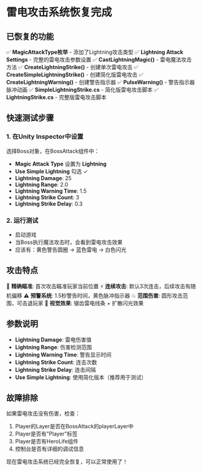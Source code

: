 # 雷电攻击系统恢复完成

## 已恢复的功能

✅ **MagicAttackType枚举** - 添加了Lightning攻击类型
✅ **Lightning Attack Settings** - 完整的雷电攻击参数设置
✅ **CastLightningMagic()** - 雷电魔法攻击方法
✅ **CreateLightningStrike()** - 创建单次雷电攻击
✅ **CreateSimpleLightningStrike()** - 创建简化版雷电攻击
✅ **CreateLightningWarning()** - 创建警告指示器
✅ **PulseWarning()** - 警告指示器脉冲动画
✅ **SimpleLightningStrike.cs** - 简化版雷电攻击脚本
✅ **LightningStrike.cs** - 完整版雷电攻击脚本

## 快速测试步骤

### 1. 在Unity Inspector中设置
选择Boss对象，在BossAttack组件中：
- **Magic Attack Type** 设置为 **Lightning**
- **Use Simple Lightning** 勾选 ✓
- **Lightning Damage**: 25
- **Lightning Range**: 2.0
- **Lightning Warning Time**: 1.5
- **Lightning Strike Count**: 3
- **Lightning Strike Delay**: 0.3

### 2. 运行测试
- 启动游戏
- 当Boss执行魔法攻击时，会看到雷电攻击效果
- 应该有：黄色警告圆圈 → 蓝色雷电 → 白色闪光

## 攻击特点

🎯 **精确瞄准**: 首次攻击瞄准玩家当前位置
⚡ **连续攻击**: 默认3次连击，后续攻击有随机偏移
⚠️ **预警系统**: 1.5秒警告时间，黄色脉冲指示器
💥 **范围伤害**: 圆形攻击范围，可击退玩家
🎨 **视觉效果**: 锯齿雷电线条 + 扩散闪光效果

## 参数说明

- **Lightning Damage**: 雷电伤害值
- **Lightning Range**: 伤害检测范围
- **Lightning Warning Time**: 警告显示时间
- **Lightning Strike Count**: 连击次数
- **Lightning Strike Delay**: 连击间隔
- **Use Simple Lightning**: 使用简化版本（推荐用于测试）

## 故障排除

如果雷电攻击没有伤害，检查：
1. Player的Layer是否在BossAttack的playerLayer中
2. Player是否有"Player"标签
3. Player是否有HeroLife组件
4. 控制台是否有详细的调试信息

现在雷电攻击系统已经完全恢复，可以正常使用了！

